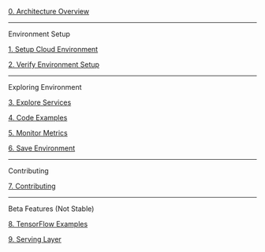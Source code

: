 [0. Architecture Overview](https://github.com/fluxcapacitor/pipeline/wiki/Architecture-Overview)

***
Environment Setup

[1. Setup Cloud Environment](https://github.com/fluxcapacitor/pipeline/wiki/Setup-Cloud-Environment)

[2. Verify Environment Setup](https://github.com/fluxcapacitor/pipeline/wiki/Verify-Environment-Setup)

*** 
Exploring Environment

[3. Explore Services](https://github.com/fluxcapacitor/pipeline/wiki/Explore-Services)

[4. Code Examples](https://github.com/fluxcapacitor/pipeline/wiki/Code-Examples)

[5. Monitor Metrics](https://github.com/fluxcapacitor/pipeline/wiki/Monitor-Metrics)

[6. Save Environment](https://github.com/fluxcapacitor/pipeline/wiki/Save-Your-Environment)

***
Contributing

[7. Contributing](https://github.com/fluxcapacitor/pipeline/wiki/Github-Integration)

***
Beta Features (Not Stable)

[8. TensorFlow Examples](https://github.com/fluxcapacitor/pipeline/wiki/TensorFlow)

[9. Serving Layer](https://github.com/fluxcapacitor/pipeline/wiki/Serving-Layer)